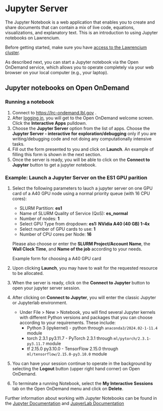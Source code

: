 # Jupyter Server

The Jupyter Notebook is a web application that enables you to create and share documents that can contain a mix of live code, equations, visualizations, and explanatory text. This is an introduction to using Jupyter notebooks on Lawrencium.

Before getting started, make sure you have [access to the Lawrencium cluster](../../accounts/project-accounts/).

As described next, you can start a Jupyter notebook via the Open OnDemand service, which allows you to operate completely via your web browser on your local computer (e.g., your laptop).

## Jupyter notebooks on Open OnDemand

### Running a notebook

1. Connect to <https://lrc-ondemand.lbl.gov> .
1. After [logging in](../overview/), you will get to the Open OnDemand welcome screen. Click the **Interactive Apps** pulldown.
1. Choose the **Jupyter Server** option from the list of apps. Choose the **Jupyter Server - interactive for exploration/debugging** only if you are writing/debugging code and not doing any computationally intensive tasks.
1. Fill out the form presented to you and click on **Launch**. An example of filling this form is shown in the next section.
1. Once the server is ready, you will be able to click on the **Connect to Jupyter** button to get a jupyter notebook.

### Example: Launch a Jupyter Server on the ES1 GPU parition

1. Select the following parameters to lauch a jupyter server on one GPU card of a A40 GPU node using a normal priority queue (with 16 CPU cores):

   - SLURM Partition: **es1**
   - Name of SLURM Quality of Service (QoS): **es_normal**
   - Number of nodes: **1**
   - Select GPU Type from dropdown: **es1: NVidia A40 (40 GB) 1-4x**
   - Select number of GPU cards to use: **1**
   - Number of CPU cores per Node: **16**

   Please also choose or enter the **SLURM Project/Account Name**, the **Wall Clock Time**, and **Name of the job** according to your needs.

   Example form for choosing a A40 GPU card

1. Upon clicking **Launch**, you may have to wait for the requested resource to be allocated.

1. When the server is ready, click on the **Connect to Jupyter** button to open your jupyter server session.

1. After clicking on **Connect to Jupyter**, you will enter the classic Jupyter or Jupyterlab environment.

   - Under File > New > Notebook, you will find several Jupyter kernels with different Python versions and packages that you can choose according to your requirements. These include:
     - Python 3 (ipykernel) - python through `anaconda3/2024.02-1-11.4` module
     - torch 2.3.1 py3.11.7 - PyTorch 2.3.1 through `ml/pytorch/2.3.1-py3.11.7` module
     - tf 2.15.0 py3.10.0 - TensorFlow 2.15.0 through `ml/tensorflow/2.15.0-py3.10.0` module

1. You can have your session continue to operate in the background by selecting the **Logout** button (upper right hand corner) on Open OnDemand.

1. To terminate a running Notebook, select the **My Interactive Sessions** tab on the Open OnDemand menu and click on **Delete**.

Further information about working with Jupyter Notebooks can be found in the [Jupyter Documentation](https://docs.jupyter.org/en/latest/) and [JupyerLab Documentation](https://jupyterlab.readthedocs.io/en/latest/)
